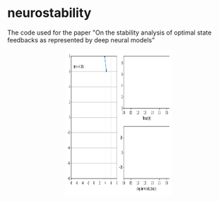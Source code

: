 # neurostability
The code used for the paper "On the stability analysis of optimal state feedbacks as represented by deep neural models"

<p align="center">
  <img align="middle" src="./media/quad_traj.gif" alt="Discrete-depth network" width="240" height="330" />
</p>
